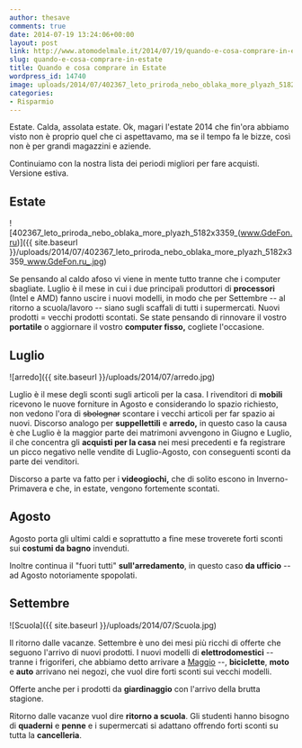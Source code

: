 ```yaml
---
author: thesave
comments: true
date: 2014-07-19 13:24:06+00:00
layout: post
link: http://www.atomodelmale.it/2014/07/19/quando-e-cosa-comprare-in-estate/
slug: quando-e-cosa-comprare-in-estate
title: Quando e cosa comprare in Estate
wordpress_id: 14740
image: uploads/2014/07/402367_leto_priroda_nebo_oblaka_more_plyazh_5182x3359_www.GdeFon.ru_.jpg
categories:
- Risparmio
---
```


Estate. Calda, assolata estate.
Ok, magari l'estate 2014 che fin'ora abbiamo visto non è proprio quel che ci aspettavamo, ma se il tempo fa le bizze, così non è per grandi magazzini e aziende.

Continuiamo con la nostra lista dei periodi migliori per fare acquisti. Versione estiva.

## Estate

![402367_leto_priroda_nebo_oblaka_more_plyazh_5182x3359_(www.GdeFon.ru)]({{ site.baseurl }}/uploads/2014/07/402367_leto_priroda_nebo_oblaka_more_plyazh_5182x3359_www.GdeFon.ru_.jpg)

Se pensando al caldo afoso vi viene in mente tutto tranne che i computer sbagliate. Luglio è il mese in cui i due principali produttori di **processori** (Intel e AMD) fanno uscire i nuovi modelli, in modo che per Settembre -- al ritorno a scuola/lavoro -- siano sugli scaffali di tutti i supermercati. Nuovi prodotti = vecchi prodotti scontati. Se state pensando di rinnovare il vostro **portatile** o aggiornare il vostro **computer fisso,** cogliete l'occasione.

## Luglio

![arredo]({{ site.baseurl }}/uploads/2014/07/arredo.jpg)

Luglio è il mese degli sconti sugli articoli per la casa.
I rivenditori di **mobili** ricevono le nuove forniture in Agosto e considerando lo spazio richiesto, non vedono l'ora di <del>sbolognar</del> scontare i vecchi articoli per far spazio ai nuovi. Discorso analogo per **suppellettili** e **arredo,** in questo caso la causa è che Luglio è la maggior parte dei matrimoni avvengono in Giugno e Luglio, il che concentra gli **acquisti per la casa** nei mesi precedenti e fa registrare un picco negativo nelle vendite di Luglio-Agosto, con conseguenti sconti da parte dei venditori.

Discorso a parte va fatto per i **videogiochi,** che di solito escono in Inverno-Primavera e che, in estate, vengono fortemente scontati.

## Agosto

Agosto porta gli ultimi caldi e soprattutto a fine mese troverete forti sconti sui **costumi da bagno** invenduti.

Inoltre continua il "fuori tutti" **sull'arredamento**, in questo caso **da  ufficio** -- ad Agosto notoriamente spopolati.

## Settembre

![Scuola]({{ site.baseurl }}/uploads/2014/07/Scuola.jpg)

Il ritorno dalle vacanze. Settembre è uno dei mesi più ricchi di offerte che seguono l'arrivo di nuovi prodotti.
I nuovi modelli di **elettrodomestici** -- tranne i frigoriferi, che abbiamo detto arrivare a [Maggio](/2014/04/29/quando-e-cosa-acquistare-in-primavera/) --, **biciclette**, **moto** e **auto** arrivano nei negozi, che vuol dire forti sconti sui vecchi modelli.

Offerte anche per i prodotti da **giardinaggio** con l'arrivo della brutta stagione.

Ritorno dalle vacanze vuol dire **ritorno a scuola**. Gli studenti hanno bisogno di **quaderni** e **penne** e i supermercati si adattano offrendo forti sconti su tutta la **cancelleria**.
